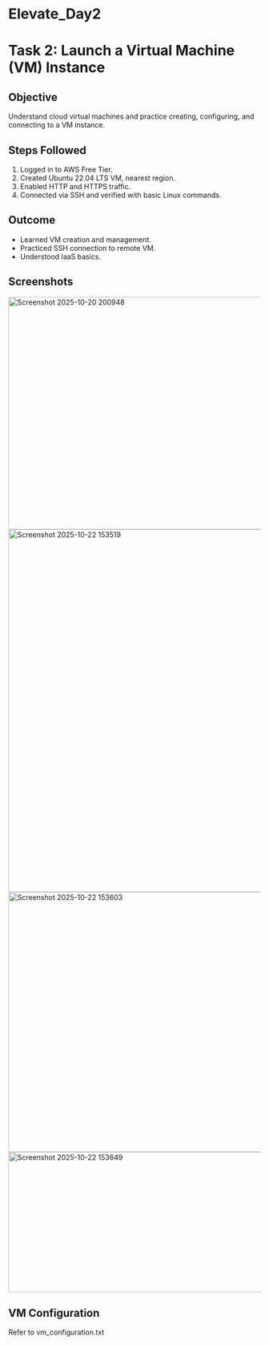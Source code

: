 # Elevate_Day2

# Task 2: Launch a Virtual Machine (VM) Instance

## Objective
Understand cloud virtual machines and practice creating, configuring, and connecting to a VM instance.

## Steps Followed
1. Logged in to AWS Free Tier.
2. Created Ubuntu 22.04 LTS VM, nearest region.
3. Enabled HTTP and HTTPS traffic.
4. Connected via SSH and verified with basic Linux commands.

## Outcome
- Learned VM creation and management.
- Practiced SSH connection to remote VM.
- Understood IaaS basics.

## Screenshots

<img width="1890" height="464" alt="Screenshot 2025-10-20 200948" src="https://github.com/user-attachments/assets/66c34f44-0797-489c-822c-bee5ee4acb15" />


<img width="1868" height="724" alt="Screenshot 2025-10-22 153519" src="https://github.com/user-attachments/assets/44f10a92-28e5-455d-ab86-6dcc95c6d991" />

<img width="1292" height="519" alt="Screenshot 2025-10-22 153603" src="https://github.com/user-attachments/assets/e3f3c1eb-ee02-456f-8be7-9a49a7ee352b" />

<img width="1512" height="280" alt="Screenshot 2025-10-22 153649" src="https://github.com/user-attachments/assets/2c7c63f2-fdda-4685-96e7-2a287ea1ccd6" />


## VM Configuration
Refer to vm_configuration.txt

